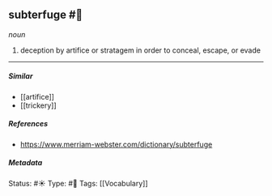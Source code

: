## subterfuge #🧠 

_noun_

1. deception by artifice or stratagem in order to conceal, escape, or evade

___
##### Similar
-   [[artifice]]
-   [[trickery]]


##### References 
- https://www.merriam-webster.com/dictionary/subterfuge

##### Metadata
Status: #☀️ 
Type: #🔵 
Tags: [[Vocabulary]]